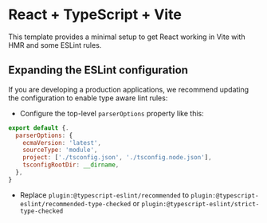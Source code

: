 # React + TypeScript + Vite

This template provides a minimal setup to get React working in Vite with HMR and some ESLint rules.



## Expanding the ESLint configuration

If you are developing a production applications, we recommend updating the configuration to enable type aware lint rules:

- Configure the top-level `parserOptions` property like this:

```js
export default {.
  parserOptions: {
    ecmaVersion: 'latest',
    sourceType: 'module',
    project: ['./tsconfig.json', './tsconfig.node.json'],
    tsconfigRootDir: __dirname,
  },
}
```

- Replace `plugin:@typescript-eslint/recommended` to `plugin:@typescript-eslint/recommended-type-checked` or `plugin:@typescript-eslint/strict-type-checked`